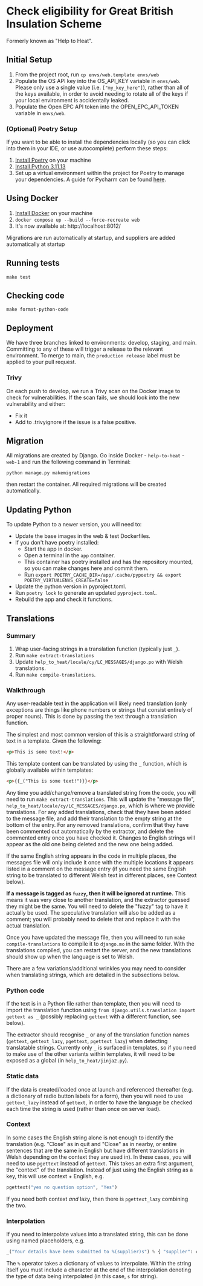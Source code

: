 # Check eligibility for Great British Insulation Scheme

Formerly known as "Help to Heat".
## Initial Setup
1. From the project root, run `cp envs/web.template envs/web`
2. Populate the OS API key into the OS_API_KEY variable in `envs/web`. Please only use a single value (i.e. `["my_key_here"]`), rather than all of the keys available, in order to avoid needing to rotate all of the keys if your local environment is accidentally leaked.
3. Populate the Open EPC API token into the OPEN_EPC_API_TOKEN variable in `envs/web`.
### (Optional) Poetry Setup 
If you want to be able to install the dependencies locally (so you can click into them in your IDE, or use autocomplete) perform these steps:
1. [Install Poetry](https://python-poetry.org/docs/) on your machine
2. [Install Python 3.11.13](https://www.python.org/downloads/release/python-31113/)
3. Set up a virtual environment within the project for Poetry to manage your dependencies. A guide for Pycharm can be found [here](https://www.jetbrains.com/help/pycharm/poetry.html).
## Using Docker

1. [Install Docker](https://docs.docker.com/get-docker/) on your machine
2. `docker compose up --build --force-recreate web`
3. It's now available at: http://localhost:8012/

Migrations are run automatically at startup, and suppliers are added automatically at startup

## Running tests

    make test

## Checking code

    make format-python-code

## Deployment

We have three branches linked to environments: develop, staging, and main. Committing to any of these will trigger a release to the relevant environment. To merge to main, the `production release` label must be applied to your pull request.

### Trivy

On each push to develop, we run a Trivy scan on the Docker image to check for vulnerabilities.
If the scan fails, we should look into the new vulnerability and either:
- Fix it
- Add to .trivyignore if the issue is a false positive.

## Migration

All migrations are created by Django.
Go inside Docker - `help-to-heat` - `web-1` and run the following command in Terminal:

    python manage.py makemigrations

then restart the container. All required migrations will be created automatically.

## Updating Python

To update Python to a newer version, you will need to:
- Update the base images in the web & test Dockerfiles.
- If you don't have poetry installed:
  - Start the app in docker.
  - Open a terminal in the `app` container.
  - This container has poetry installed and has the repository mounted, so you can make changes here and commit them.
  - Run `export POETRY_CACHE_DIR=/app/.cache/pypoetry && export POETRY_VIRTUALENVS_CREATE=false`
- Update the python version in pyproject.toml.
- Run `poetry lock` to generate an updated `pyproject.toml`.
- Rebuild the app and check it functions.

## Translations

### Summary

1. Wrap user-facing strings in a translation function (typically just `_`).
2. Run `make extract-translations`
3. Update `help_to_heat/locale/cy/LC_MESSAGES/django.po` with Welsh translations.
4. Run `make compile-translations`.

### Walkthrough

Any user-readable text in the application will likely need translation (only exceptions are things like phone numbers
or strings that consist entirely of proper nouns). This is done by passing the text through a translation function.

The simplest and most common version of this is a straightforward string of text in a template. Given the following:

```html
<p>This is some text!</p>
```

This template content can be translated by using the `_` function, which is globally available within templates:

```html
<p>{{_("This is some text!")}}</p>
```

Any time you add/change/remove a translated string from the code, you will need to run `make extract-translations`.
This will update the "message file", `help_to_heat/locale/cy/LC_MESSAGES/django.po`, which is where we provide
translations. For any added translations, check that they have been added to the message file, and add their translation
to the empty string at the bottom of the entry. For any removed translations, confirm that they have been commented out
automatically by the extractor, and delete the commented entry once you have checked it. Changes to English strings will
appear as the old one being deleted and the new one being added.

If the same English string appears in the code in multiple places, the messages file will only include it once with the
multiple locations it appears listed in a comment on the message entry (if you need the same English string to be
translated to different Welsh text in different places, see Context below).

**If a message is tagged as `fuzzy`, then it will be ignored at runtime.** This means it was very close to another
translation, and the extractor guessed they might be the same. You will need to delete the "fuzzy" tag to have it
actually be used. The speculative translation will also be added as a comment; you will probably need to delete that
and replace it with the actual translation.

Once you have updated the message file, then you will need to run `make compile-translations` to compile it to
`django.mo` in the same folder. With the translations compiled, you can restart the server, and the new translations
should show up when the language is set to Welsh.

There are a few variations/additional wrinkles you may need to consider when translating strings, which are detailed in
the subsections below.

### Python code

If the text is in a Python file rather than template, then you will need to import the translation function using
`from django.utils.translation import gettext as _` (possibly replacing `gettext` with a different function, see
below).

The extractor should recognise `_` or any of the translation function names (`gettext`, `gettext_lazy`, `pgettext`,
`pgettext_lazy`) when detecting translatable strings. Currently only `_` is surfaced in templates, so if you need to
make use of the other variants within templates, it will need to be exposed as a global (in `help_to_heat/jinja2.py`).

### Static data

If the data is created/loaded once at launch and referenced thereafter (e.g. a dictionary of radio button labels for a
form), then you will need to use `gettext_lazy` instead of `gettext`, in order to have the language be checked each time
the string is used (rather than once on server load).

### Context

In some cases the English string alone is not enough to identify the translation (e.g. "Close" as in quit and "Close" as
in nearby, or entire sentences that are the same in English but have different translations in Welsh depending on the
context they are used in). In these cases, you will need to use `pgettext` instead of `gettext`. This takes an extra
first argument, the "context" of the translation. Instead of just using the English string as a key, this will use
context + English, e.g.

```python
pgettext("yes no question option", "Yes")
```

If you need both context _and_ lazy, then there is `pgettext_lazy` combining the two.

### Interpolation

If you need to interpolate values into a translated string, this can be done using named placeholders, e.g.

```python
_("Your details have been submitted to %(supplier)s") % { "supplier": chosen_supplier }
```

The `%` operator takes a dictionary of values to interpolate. Within the string itself you must include a character at
the end of the interpolation denoting the type of data being interpolated (in this case, `s` for string).
